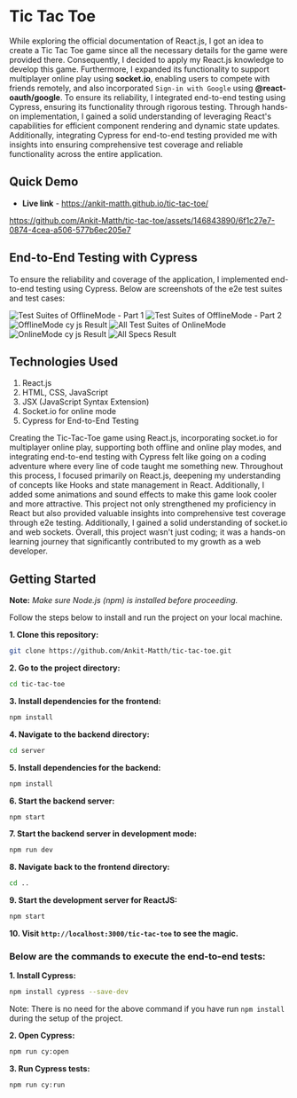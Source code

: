 # Tic Tac Toe

While exploring the official documentation of React.js, I got an idea to create a Tic Tac Toe game since all the necessary details for the game were provided there. Consequently, I decided to apply my React.js knowledge to develop this game. Furthermore, I expanded its functionality to support multiplayer online play using **socket.io**, enabling users to compete with friends remotely, and also incorporated `Sign-in with Google` using **@react-oauth/google**. To ensure its reliability, I integrated end-to-end testing using Cypress, ensuring its functionality through rigorous testing. Through hands-on implementation, I gained a solid understanding of leveraging React's capabilities for efficient component rendering and dynamic state updates. Additionally, integrating Cypress for end-to-end testing provided me with insights into ensuring comprehensive test coverage and reliable functionality across the entire application.

## Quick Demo

- **Live link** - https://ankit-matth.github.io/tic-tac-toe/

https://github.com/Ankit-Matth/tic-tac-toe/assets/146843890/6f1c27e7-0874-4cea-a506-577b6ec205e7


## End-to-End Testing with Cypress
To ensure the reliability and coverage of the application, I implemented end-to-end testing using Cypress. Below are screenshots of the e2e test suites and test cases:

![Test Suites of OfflineMode - Part 1](https://github.com/Ankit-Matth/tic-tac-toe/assets/146843890/8e478868-95bd-4845-8d99-b940387e3f40)
![Test Suites of OfflineMode - Part 2](https://github.com/Ankit-Matth/tic-tac-toe/assets/146843890/3497d300-375e-416e-ac9e-d33b80222558)
![OfflineMode cy js Result](https://github.com/Ankit-Matth/tic-tac-toe/assets/146843890/75ad8a8b-b77a-4429-ae95-71ebb29d5ee3)
![All Test Suites of OnlineMode](https://github.com/Ankit-Matth/tic-tac-toe/assets/146843890/a9a26410-abd6-478a-91ec-115c83c4415d)
![OnlineMode cy js Result](https://github.com/Ankit-Matth/tic-tac-toe/assets/146843890/e1f45ea7-fb26-40a0-a5bd-1f14975c4775)
![All Specs Result](https://github.com/Ankit-Matth/tic-tac-toe/assets/146843890/2cf0309e-672c-4bfc-937f-489372e83883)

## Technologies Used

1. React.js
2. HTML, CSS, JavaScript
3. JSX (JavaScript Syntax Extension)
4. Socket.io for online mode
5. Cypress for End-to-End Testing

Creating the Tic-Tac-Toe game using React.js, incorporating socket.io for multiplayer online play, supporting both offline and online play modes, and integrating end-to-end testing with Cypress felt like going on a coding adventure where every line of code taught me something new. Throughout this process, I focused primarily on React.js, deepening my understanding of concepts like Hooks and state management in React. Additionally, I added some animations and sound effects to make this game look cooler and more attractive. This project not only strengthened my proficiency in React but also provided valuable insights into comprehensive test coverage through e2e testing. Additionally, I gained a solid understanding of socket.io and web sockets. Overall, this project wasn't just coding; it was a hands-on learning journey that significantly contributed to my growth as a web developer. 

## Getting Started 

**Note:** *Make sure Node.js (npm) is installed before proceeding.*

Follow the steps below to install and run the project on your local machine.

**1. Clone this repository:**
  ```bash
  git clone https://github.com/Ankit-Matth/tic-tac-toe.git
  ```
**2. Go to the project directory:**
  ```bash
  cd tic-tac-toe
  ```
**3. Install dependencies for the frontend:**
  ```bash
  npm install
  ```
**4. Navigate to the backend directory:**
  ```bash
  cd server
  ```
**5. Install dependencies for the backend:**
  ```bash
  npm install
  ```
**6. Start the backend server:**
  ```bash
  npm start
  ```
**7. Start the backend server in development mode:**
  ```bash
  npm run dev
  ```
**8. Navigate back to the frontend directory:**
  ```bash
  cd ..
  ```
**9. Start the development server for ReactJS:**
  ```bash
  npm start
  ```
**10. Visit `http://localhost:3000/tic-tac-toe` to see the magic.**

### Below are the commands to execute the end-to-end tests:

**1. Install Cypress:**
  ```bash
  npm install cypress --save-dev
  ```
Note: There is no need for the above command if you have run `npm install` during the setup of the project.

**2. Open Cypress:**
  ```bash
  npm run cy:open
  ```
**3. Run Cypress tests:**
  ```bash
  npm run cy:run
  ```
